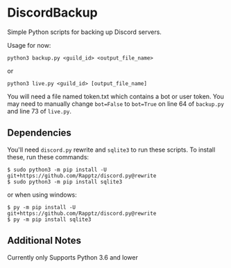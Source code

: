 # DiscordBackup
Simple Python scripts for backing up Discord servers.

Usage for now:

```
python3 backup.py <guild_id> <output_file_name>
```
or
```
python3 live.py <guild_id> [output_file_name]
```

You will need a file named token.txt which contains a bot or user token.
You may need to manually change `bot=False` to `bot=True` on line 64 of
`backup.py` and line 73 of `live.py`.

## Dependencies
You'll need `discord.py` rewrite and `sqlite3` to run these scripts. To
install these, run these commands:
```
$ sudo python3 -m pip install -U git+https://github.com/Rapptz/discord.py@rewrite
$ sudo python3 -m pip install sqlite3
```
or when using windows:
```
$ py -m pip install -U git+https://github.com/Rapptz/discord.py@rewrite
$ py -m pip install sqlite3
```

## Additional Notes
Currently only Supports Python 3.6 and lower
